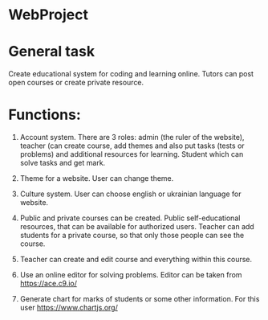 # WebProject

# General task

Create educational system for coding and learning online. Tutors can post open courses or create private resource. 

# Functions:

1. Account system. There are 3 roles: admin (the ruler of the website), teacher (can create course, add themes and also put tasks (tests or problems) and additional resources for learning. Student which can solve tasks and get mark. 

2. Theme for a website. User can change theme.

3. Culture system. User can choose english or ukrainian language for website.

4. Public and private courses can be created. Public self-educational resources, that can be available for authorized users. Teacher can add students for a private course, so that only those people can see the course.

5. Teacher can create and edit course and everything within this course.

6. Use an online editor for solving problems. Editor can be taken from https://ace.c9.io/

7. Generate chart for marks of students or some other information. For this user https://www.chartjs.org/
